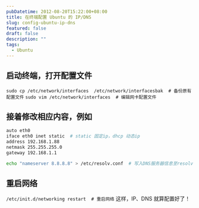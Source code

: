 ```yaml
---
pubDatetime: 2012-08-20T15:22:00+08:00
title: 在终端配置 Ubuntu 的 IP/DNS
slug: config-ubuntu-ip-dns
featured: false
draft: false
description: ""
tags:
  - Ubuntu
---
```


## 启动终端，打开配置文件

`sudo cp /etc/network/interfaces  /etc/network/interfacesbak  # 备份原有配置文件`
`sudo vim /etc/network/interfaces  # 编辑网卡配置文件`

## 接着修改相应内容，例如

```bash
auto eth0
iface eth0 inet static  # static 固定ip，dhcp 动态ip
address 192.168.1.88
netmask 255.255.255.0
gateway 192.168.1.1

echo "nameserver 8.8.8.8" > /etc/resolv.conf  # 写入DNS服务器信息至resolv.conf
```

## 重启网络

`/etc/init.d/networking restart  # 重启网络`
这样，IP、DNS 就算配置好了！
